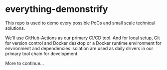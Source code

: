 # everything-demonstrify
This repo is used to demo every possible PoCs and small scale technical solutions.

We'll use GitHub-Actions as our primary CI/CD tool. And for local setup, Git for version control and Docker desktop or a Docker runtime environment for environment and dependencies isolation are used as daily drivers in our primary tool chain for development.

More to continue...
